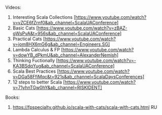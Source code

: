 
Videos: 
1. Interesting Scala Collections [https://www.youtube.com/watch?v=vZCE6fZrnf0&ab_channel=ScalaUAConference]
2. Basic Cats [https://www.youtube.com/watch?v=zBAZ-qWsPvA&t=956s&ab_channel=ScalaUAConference]
3. Practical Cats [https://www.youtube.com/watch?v=jom8HX6mG6g&ab_channel=Engineers.SG]
4. Lambda Calculus & FP [https://www.youtube.com/watch?v=dowYB_dPkmU&ab_channel=AlexanderNemish]
5. Thinking Fuctionally [https://www.youtube.com/watch?v=-KA3BSdqYug&ab_channel=ScalaUAConference]
6. Scala Best Practices [https://www.youtube.com/watch?v=DGa58FfiMqc&t=921s&ab_channel=ScalaDaysConferences]
7. 12 steps to better Scala [https://www.youtube.com/watch?v=71yhnTGw0hY&ab_channel=RISKIDENT]


Books: 
1. https://fpspecialty.github.io/scala-with-cats/scala-with-cats.html RU
